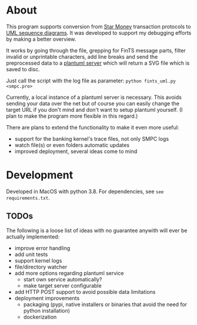 # About

This program supports conversion from [Star Money](https://starmoney.de/) transaction protocols
to [UML sequence diagrams](https://plantuml.com/en/sequence-diagram). It was
developed to support my debugging efforts by making a better overview.

It works by going through the file, grepping for FinTS message parts,
filter invalid or unprintable characters, add line breaks and send the
preprocessed data to a [plantuml server](http://plantuml.com/plantuml)
which will return a SVG file which is saved to disc.

Just call the script with the log file as parameter: `python fints_uml.py <smpc.pro>`

Currently, a local instance of a plantuml server is necessary. This avoids
sending your data over the net but of course you can easily change the target
URL if you don't mind and don't want to setup plantuml yourself. (I plan to
make the program more flexible in this regard.)

There are plans to extend the functionality to make it even more useful:
- support for the banking kernel's trace files, not only SMPC logs
- watch file(s) or even folders automatic updates
- improved deployment, several ideas come to mind



# Development

Developed in MacOS with python 3.8.
For dependencies, see `see requirements.txt`.

## TODOs

The following is a loose list of ideas with no guarantee anywith will ever
be actually implemented:

- improve error handling
- add unit tests
- support kernel logs
- file/directory watcher
- add more options regarding plantuml service
  - start own service automatically?
  - make target server configurable
- add HTTP POST support to avoid possible data limitations
- deployment improvements
  - packaging (pypi, native installers or binaries that avoid the need for python installation)
  - dockerization
